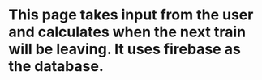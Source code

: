 # This page takes input from the user and calculates when the next train will be leaving.  It uses firebase as the database.
